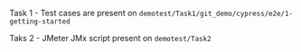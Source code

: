 Task 1 - Test cases are present on `demotest/Task1/git_demo/cypress/e2e/1-getting-started`



Taks 2 - JMeter JMx script present on `demotest/Task2`
